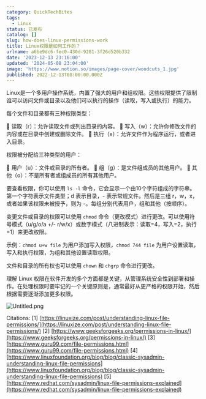 ```yaml
---
category: QuickTechBites
tags:
  - Linux
status: 已发布
catalog: []
slug: how-does-linux-permissions-work
title: Linux权限是如何工作的？
urlname: a6be9dc6-fec0-430d-9281-3f26d520b332
date: '2023-12-13 23:16:00'
updated: '2024-05-08 23:04:00'
image: 'https://www.notion.so/images/page-cover/woodcuts_1.jpg'
published: 2022-12-13T08:00:00.000Z
---
```


Linux是一个多用户操作系统，内置了强大的用户和组权限。这些权限提供了限制谁可以访问文件或目录以及他们可以执行的操作（读取，写入或执行）的能力。


每个文件和目录都有三种权限类型：


🔸 读取（r）：允许读取文件或列出目录的内容。
🔸 写入（w）：允许你修改文件的内容或在目录中创建或删除文件。
🔸 执行（x）：允许文件作为程序运行，或者进入目录。


权限被分配给三种类型的用户：


🔸 用户（u）：文件或目录的所有者。
🔸 组（g）：是文件组成员的其他用户。
🔸 其他（o）：不是所有者或组成员的所有其他用户。


要查看权限，你可以使用 `ls -l` 命令，它会显示一个由10个字符组成的字符串。第一个字符表示文件类型；d 表示目录，- 表示常规文件。然后是三组 r，w，x，或者如果该权限未被授予，则为 -。每组分别代表用户，组和其他（按顺序）。


变更文件或目录的权限可以使用 `chmod` 命令（更改模式）进行更改。可以使用符号模式（u/g/o/a +/- r/w/x）或数字模式（八进制表示：读取=4，写入=2，执行=1）来更改权限。


示例：`chmod u+w file` 为用户添加写入权限，`chmod 744 file` 为用户设置读取，写入和执行权限，为组和其他设置读取权限。


文件和目录的所有权也可以使用 `chown` 和 `chgrp` 命令进行更改。


理解 Linux 权限在软件开发的多个方面都是关键，从管理系统安全性到部署和操作。在处理权限时要牢记的一个关键原则是，通常最好从更严格的权限开始，然后根据需要逐渐添加更多权限。


![Untitled.png](https://prod-files-secure.s3.us-west-2.amazonaws.com/5d24fe63-e567-4804-86f9-9fdc62e13082/332b89ee-9c33-4950-8a69-32c3d1ff2c69/Untitled.png?X-Amz-Algorithm=AWS4-HMAC-SHA256&X-Amz-Content-Sha256=UNSIGNED-PAYLOAD&X-Amz-Credential=ASIAZI2LB4665CFEKX3X%2F20250323%2Fus-west-2%2Fs3%2Faws4_request&X-Amz-Date=20250323T053706Z&X-Amz-Expires=3600&X-Amz-Security-Token=IQoJb3JpZ2luX2VjEHMaCXVzLXdlc3QtMiJIMEYCIQDPvx5vDjWEuBmSCokUYmQPBLCL8D7UkvBFJq1F81ModQIhAMQjhv76z%2BDU0fsOAZbwA9RRMOYXnBL6X2A0oZA%2Bpw0fKogECMv%2F%2F%2F%2F%2F%2F%2F%2F%2F%2FwEQABoMNjM3NDIzMTgzODA1IgxLn%2Bui00tdLtV4D18q3AP94bcpU2KelaaK1oW0E694QSOl4Ne7EwAtE4gHmX0WTaaH5s3nH%2B5OMPPtzQAAmBTySQLMEDwowbYCoOSNKLBlzJOl1mlvRVyukhJcTivjd1E1lVxxnHPeOzdCFmmj8zOEKryULuWWwcz3ZwN1rGX%2Bu9SjZZlx1%2FpNTnnKf8fPyxwFeHA1VIS%2BXjlCKe6Ta0jcorYSoD%2FUC69H8XTDX0uBnP%2Bt3NOWmNhZUL2MsoT4oNIsIC4VgyicGpu3aZXdvAI5sCf9uSvT6AASQVTHLqHZ%2FEA3P%2F0hRSdpnQk5YUcuDHEh3Yd%2BSJWnwGYzf%2F6%2Bux5aeSsh9ZrGrW5IZjLbrZ8tCRz1vqLrbYgt96Twh9J%2B%2B500aUVySmg64JyArhnni%2BnnzlDbVKBmW8VpyCUOmqiUnoD2e8Uh277DAKf%2BHQC2JP%2Fb1qxQOA%2FhxDuQqy2%2BO2dS5Rm79TNZ6msgniLO6pWwUfkE%2FyZmdWxmEVRdMVQAaIxwrwh61hRQCr7k4167xXgIxxpvEEgcdUChscEFisdqCeTT64eoSqapTwo%2FkXknz%2BY7mCbogo342w0X6V%2BwQk74SNHKX0QwAItFqDUInf9GkvUQhrA%2FBfnriC0Hgyk3DfY9M72QBlkv%2BBfOxzDb4f2%2BBjqkAdtIouzVghYNjIHYahHW3aClbEJSBkbgy5zgJT7It%2BUCvvcAduLg6MpLygkrlmzNTQr7OFy5d6jJqY1yhqAh%2FW%2FOo2DjNPN467vCZWzS6RIehVuWFBA%2BrWeYTo%2FZt2SgKqkCuFXjhEzVxTVpqg4QLPmr6%2FsuOF0v2DpRNvWm9m0GetwqZ%2FD4u1A4NdHCliLY9g%2BbeZKzI9osFyDwpWl4wOuGVo8M&X-Amz-Signature=357165896f669d20a4f228338f89b144984f3e6f3b54b3d0b780961505f504d1&X-Amz-SignedHeaders=host&x-id=GetObject)


Citations:
[1] [https://linuxize.com/post/understanding-linux-file-permissions/](https://linuxize.com/post/understanding-linux-file-permissions/)
[2] [https://www.geeksforgeeks.org/permissions-in-linux/](https://www.geeksforgeeks.org/permissions-in-linux/)
[3] [https://www.guru99.com/file-permissions.html](https://www.guru99.com/file-permissions.html)
[4] [https://www.linuxfoundation.org/blog/blog/classic-sysadmin-understanding-linux-file-permissions](https://www.linuxfoundation.org/blog/blog/classic-sysadmin-understanding-linux-file-permissions)
[5] [https://www.redhat.com/sysadmin/linux-file-permissions-explained](https://www.redhat.com/sysadmin/linux-file-permissions-explained)

